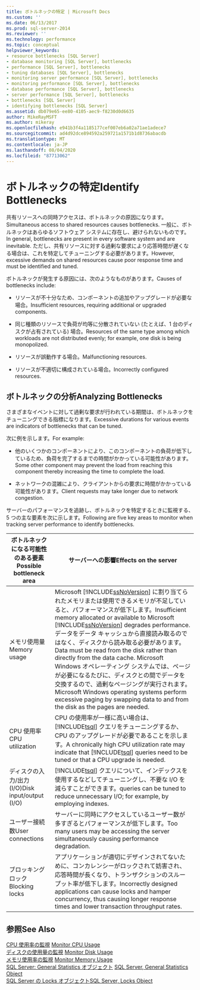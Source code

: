 ```yaml
---
title: ボトルネックの特定 | Microsoft Docs
ms.custom: ''
ms.date: 06/13/2017
ms.prod: sql-server-2014
ms.reviewer: ''
ms.technology: performance
ms.topic: conceptual
helpviewer_keywords:
- resource bottlenecks [SQL Server]
- database monitoring [SQL Server], bottlenecks
- performance [SQL Server], bottlenecks
- tuning databases [SQL Server], bottlenecks
- monitoring server performance [SQL Server], bottlenecks
- monitoring performance [SQL Server], bottlenecks
- database performance [SQL Server], bottlenecks
- server performance [SQL Server], bottlenecks
- bottlenecks [SQL Server]
- identifying bottlenecks [SQL Server]
ms.assetid: db079e65-ee80-4105-aec9-f8230d0d6635
author: MikeRayMSFT
ms.author: mikeray
ms.openlocfilehash: e941b3f4a1185177cef007eb6a02a71ae1adece7
ms.sourcegitcommit: ad4d92dce894592a259721a1571b1d8736abacdb
ms.translationtype: MT
ms.contentlocale: ja-JP
ms.lasthandoff: 08/04/2020
ms.locfileid: "87713062"
---
```

# <a name="identify-bottlenecks"></a><span data-ttu-id="05d39-102">ボトルネックの特定</span><span class="sxs-lookup"><span data-stu-id="05d39-102">Identify Bottlenecks</span></span>
  <span data-ttu-id="05d39-103">共有リソースへの同時アクセスは、ボトルネックの原因になります。</span><span class="sxs-lookup"><span data-stu-id="05d39-103">Simultaneous access to shared resources causes bottlenecks.</span></span> <span data-ttu-id="05d39-104">一般に、ボトルネックはあらゆるソフトウェア システムに存在し、避けられないものです。</span><span class="sxs-lookup"><span data-stu-id="05d39-104">In general, bottlenecks are present in every software system and are inevitable.</span></span> <span data-ttu-id="05d39-105">ただし、共有リソースに対する過剰な要求により応答時間が遅くなる場合は、これを特定してチューニングする必要があります。</span><span class="sxs-lookup"><span data-stu-id="05d39-105">However, excessive demands on shared resources cause poor response time and must be identified and tuned.</span></span>  
  
 <span data-ttu-id="05d39-106">ボトルネックが発生する原因には、次のようなものがあります。</span><span class="sxs-lookup"><span data-stu-id="05d39-106">Causes of bottlenecks include:</span></span>  
  
-   <span data-ttu-id="05d39-107">リソースが不十分なため、コンポーネントの追加やアップグレードが必要な場合。</span><span class="sxs-lookup"><span data-stu-id="05d39-107">Insufficient resources, requiring additional or upgraded components.</span></span>  
  
-   <span data-ttu-id="05d39-108">同じ種類のリソースで負荷が均等に分散されていない (たとえば、1 台のディスクが占有されている) 場合。</span><span class="sxs-lookup"><span data-stu-id="05d39-108">Resources of the same type among which workloads are not distributed evenly; for example, one disk is being monopolized.</span></span>  
  
-   <span data-ttu-id="05d39-109">リソースが誤動作する場合。</span><span class="sxs-lookup"><span data-stu-id="05d39-109">Malfunctioning resources.</span></span>  
  
-   <span data-ttu-id="05d39-110">リソースが不適切に構成されている場合。</span><span class="sxs-lookup"><span data-stu-id="05d39-110">Incorrectly configured resources.</span></span>  
  
## <a name="analyzing-bottlenecks"></a><span data-ttu-id="05d39-111">ボトルネックの分析</span><span class="sxs-lookup"><span data-stu-id="05d39-111">Analyzing Bottlenecks</span></span>  
 <span data-ttu-id="05d39-112">さまざまなイベントに対して過剰な要求が行われている期間は、ボトルネックをチューニングできる指標になります。</span><span class="sxs-lookup"><span data-stu-id="05d39-112">Excessive durations for various events are indicators of bottlenecks that can be tuned.</span></span>  
  
 <span data-ttu-id="05d39-113">次に例を示します。</span><span class="sxs-lookup"><span data-stu-id="05d39-113">For example:</span></span>  
  
-   <span data-ttu-id="05d39-114">他のいくつかのコンポーネントにより、このコンポーネントの負荷が低下しているため、負荷を完了するまでの時間がかかっている可能性があります。</span><span class="sxs-lookup"><span data-stu-id="05d39-114">Some other component may prevent the load from reaching this component thereby increasing the time to complete the load.</span></span>  
  
-   <span data-ttu-id="05d39-115">ネットワークの混雑により、クライアントからの要求に時間がかかっている可能性があります。</span><span class="sxs-lookup"><span data-stu-id="05d39-115">Client requests may take longer due to network congestion.</span></span>  
  
 <span data-ttu-id="05d39-116">サーバーのパフォーマンスを追跡し、ボトルネックを特定するときに監視する、5 つの主な要素を次に示します。</span><span class="sxs-lookup"><span data-stu-id="05d39-116">Following are five key areas to monitor when tracking server performance to identify bottlenecks.</span></span>  
  
|<span data-ttu-id="05d39-117">ボトルネックになる可能性のある要素</span><span class="sxs-lookup"><span data-stu-id="05d39-117">Possible bottleneck area</span></span>|<span data-ttu-id="05d39-118">サーバーへの影響</span><span class="sxs-lookup"><span data-stu-id="05d39-118">Effects on the server</span></span>|  
|------------------------------|---------------------------|  
|<span data-ttu-id="05d39-119">メモリ使用量</span><span class="sxs-lookup"><span data-stu-id="05d39-119">Memory usage</span></span>|<span data-ttu-id="05d39-120">Microsoft [!INCLUDE[ssNoVersion](../../includes/ssnoversion-md.md)] に割り当てられたメモリまたは使用できるメモリが不足していると、パフォーマンスが低下します。</span><span class="sxs-lookup"><span data-stu-id="05d39-120">Insufficient memory allocated or available to Microsoft [!INCLUDE[ssNoVersion](../../includes/ssnoversion-md.md)] degrades performance.</span></span> <span data-ttu-id="05d39-121">データをデータ キャッシュから直接読み取るのではなく、ディスクから読み取る必要があります。</span><span class="sxs-lookup"><span data-stu-id="05d39-121">Data must be read from the disk rather than directly from the data cache.</span></span> <span data-ttu-id="05d39-122">Microsoft Windows オペレーティング システムでは、ページが必要になるたびに、ディスクとの間でデータを交換するので、過剰なページングが実行されます。</span><span class="sxs-lookup"><span data-stu-id="05d39-122">Microsoft Windows operating systems perform excessive paging by swapping data to and from the disk as the pages are needed.</span></span>|  
|<span data-ttu-id="05d39-123">CPU 使用率</span><span class="sxs-lookup"><span data-stu-id="05d39-123">CPU utilization</span></span>|<span data-ttu-id="05d39-124">CPU の使用率が一様に高い場合は、 [!INCLUDE[tsql](../../includes/tsql-md.md)] クエリをチューニングするか、CPU のアップグレードが必要であることを示します。</span><span class="sxs-lookup"><span data-stu-id="05d39-124">A chronically high CPU utilization rate may indicate that [!INCLUDE[tsql](../../includes/tsql-md.md)] queries need to be tuned or that a CPU upgrade is needed.</span></span>|  
|<span data-ttu-id="05d39-125">ディスクの入力/出力 (I/O)</span><span class="sxs-lookup"><span data-stu-id="05d39-125">Disk input/output (I/O)</span></span>|[!INCLUDE[tsql](../../includes/tsql-md.md)] <span data-ttu-id="05d39-126">クエリについて、インデックスを使用するなどしてチューニングし、不要な I/O を減らすことができます。</span><span class="sxs-lookup"><span data-stu-id="05d39-126">queries can be tuned to reduce unnecessary I/O; for example, by employing indexes.</span></span>|  
|<span data-ttu-id="05d39-127">ユーザー接続数</span><span class="sxs-lookup"><span data-stu-id="05d39-127">User connections</span></span>|<span data-ttu-id="05d39-128">サーバーに同時にアクセスしているユーザー数が多すぎるとパフォーマンスが低下します。</span><span class="sxs-lookup"><span data-stu-id="05d39-128">Too many users may be accessing the server simultaneously causing performance degradation.</span></span>|  
|<span data-ttu-id="05d39-129">ブロッキング ロック</span><span class="sxs-lookup"><span data-stu-id="05d39-129">Blocking locks</span></span>|<span data-ttu-id="05d39-130">アプリケーションが適切にデザインされてないために、コンカレンシーがロックされて妨害され、応答時間が長くなり、トランザクションのスループット率が低下します。</span><span class="sxs-lookup"><span data-stu-id="05d39-130">Incorrectly designed applications can cause locks and hamper concurrency, thus causing longer response times and lower transaction throughput rates.</span></span>|  
  
## <a name="see-also"></a><span data-ttu-id="05d39-131">参照</span><span class="sxs-lookup"><span data-stu-id="05d39-131">See Also</span></span>  
 <span data-ttu-id="05d39-132">[CPU 使用率の監視](../performance-monitor/monitor-cpu-usage.md) </span><span class="sxs-lookup"><span data-stu-id="05d39-132">[Monitor CPU Usage](../performance-monitor/monitor-cpu-usage.md) </span></span>  
 <span data-ttu-id="05d39-133">[ディスクの使用量の監視](../performance-monitor/monitor-disk-usage.md) </span><span class="sxs-lookup"><span data-stu-id="05d39-133">[Monitor Disk Usage](../performance-monitor/monitor-disk-usage.md) </span></span>  
 <span data-ttu-id="05d39-134">[メモリ使用率の監視](../performance-monitor/monitor-memory-usage.md) </span><span class="sxs-lookup"><span data-stu-id="05d39-134">[Monitor Memory Usage](../performance-monitor/monitor-memory-usage.md) </span></span>  
 <span data-ttu-id="05d39-135">[SQL Server: General Statistics オブジェクト](../performance-monitor/sql-server-general-statistics-object.md) </span><span class="sxs-lookup"><span data-stu-id="05d39-135">[SQL Server, General Statistics Object](../performance-monitor/sql-server-general-statistics-object.md) </span></span>  
 [<span data-ttu-id="05d39-136">SQL Server の Locks オブジェクト</span><span class="sxs-lookup"><span data-stu-id="05d39-136">SQL Server, Locks Object</span></span>](../performance-monitor/sql-server-locks-object.md)  
  
  
